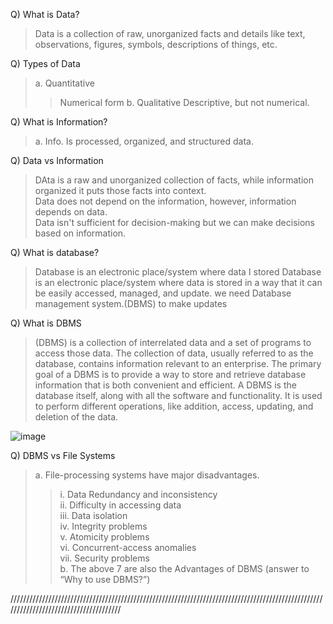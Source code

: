  Q) What is Data?
 > Data is a collection of raw, unorganized facts and details like text, observations, figures, symbols,
descriptions of things, etc.

Q) Types of Data
> a. Quantitative
> > Numerical form
> b. Qualitative
> >  Descriptive, but not numerical.

Q) What is Information?
> a. Info. Is processed, organized, and structured data.

Q) Data vs Information
> DAta is a raw and unorganized collection of facts, while information organized it puts those facts into context.  
> Data does not depend on the information, however, information depends on data.  
> Data isn't sufficient for decision-making but we can make decisions based on information.   

Q) What is database?
> Database is an electronic place/system where data I stored
> Database is an electronic place/system where data is stored in a way that it can be easily accessed, managed, and update.
> we need Database management system.(DBMS) to make updates

Q) What is DBMS
> (DBMS) is a collection of interrelated data and a set of
programs to access those data. The collection of data, usually referred to as the database, contains information relevant to an enterprise. The primary goal of a DBMS is to provide a way to store and retrieve database information that is both convenient and efficient.
> A DBMS is the database itself, along with all the software and functionality. It is used to perform different operations, like addition, access, updating, and deletion of the data.

![image](https://github.com/Akashay-Anand/DataBase/assets/82114930/c6d2854c-e7e6-4ccb-8df5-e99d517674aa)

Q) DBMS vs File Systems
> a. File-processing systems have major disadvantages.  
>> i. Data Redundancy and inconsistency  
>> ii. Difficulty in accessing data  
>> iii. Data isolation  
>> iv. Integrity problems  
>> v. Atomicity problems  
>> vi. Concurrent-access anomalies  
>> vii. Security problems   
> b. The above 7 are also the Advantages of DBMS (answer to “Why to use DBMS?”)  
 

//////////////////////////////////////////////////////////////////////////////////////////////////////////////////////////////////////











